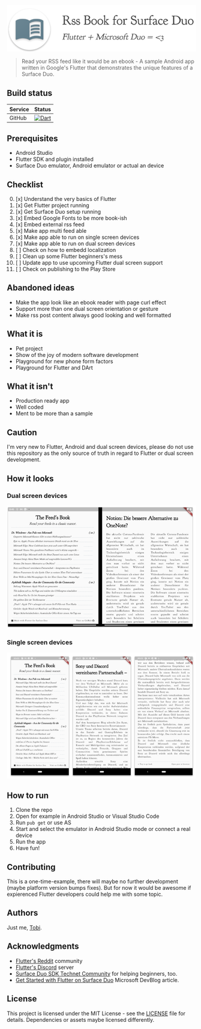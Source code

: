 ![App Icon](docs/logo.png?raw=true "App Icon")

> Read your RSS feed like it would be an ebook - A sample Android app written in Google's Flutter that demonstrates the unique features of a Surface Duo.

## Build status

|Service|Status|
|-------|------|
|GitHub|[![Dart](https://github.com/tscholze/flutter-surfaceduo-rssbook/actions/workflows/build_app.yml/badge.svg)](https://github.com/tscholze/flutter-surfaceduo-rssbook/actions/workflows/build_app.yml)

## Prerequisites

* Android Studio
* Flutter SDK and plugin installed
* Surface Duo emulator, Android emulator or actual an device

## Checklist

0. [x] Understand the very basics of Flutter
1. [x] Get Flutter project running
2. [x] Get Surface Duo setup running
3. [x] Embed Google Fonts to be more book-ish
5. [x] Embed external rss feed
6. [x] Make app multi feed able
7. [x] Make app able to run on single screen devices
9. [x] Make app able to run on dual screen devices
10. [ ] Check on how to embedd localization
11. [ ] Clean up some Flutter beginners's mess
12. [ ] Update app to use upcoming Flutter dual screen support
13. [ ] Check on publishing to the Play Store

## Abandoned ideas
* Make the app look like an ebook reader with page curl effect
* Support more than one dual screen orientation or gesture
* Make rss post content always good looking and well formatted

## What it is
* Pet project
* Show of the joy of modern software development
* Playground for new phone form factors
* Playground for Flutter and DArt

## What it isn't
* Production ready app
* Well coded
* Ment to be more than a sample

## Caution

I'm very new to Flutter, Android and dual screen devices, please do not use this repository as the only source of truth in regard to Flutter or dual screen development.

## How it looks

### Dual screen devices

![Dual Screen Screenshots](/docs/screenshots-ds.png?raw=true "Dual Screen Screenshots")

### Single screen devices

![Screenshots](/docs/screenshots.png?raw=true "Screenshots") 

## How to run

1. Clone the repo
2. Open for example in Android Studio or Visual Studio Code
3. Run `pub get` or use AS
4. Start and select the emulator in Android Studio mode or connect a real device
6. Run the app
7. Have fun!

## Contributing

This is a one-time-example, there will maybe no further development (maybe platform version bumps fixes). But for now it would be awesome if expierenced Flutter developers could help me with some topic.

## Authors

Just me, [Tobi]([https://tscholze.github.io).


## Acknowledgments

* [Flutter's Reddit](https://www.reddit.com/r/flutterhelp/) community
* [Flutter's Discord](https://discord.gg/N7Yshp4) server
* [Surface Duo SDK Technet Community](https://techcommunity.microsoft.com/t5/surface-duo-sdk/bd-p/SurfaceDuoSDK) for helping beginners, too.
* [Get Started with Flutter on Surface Duo](https://devblogs.microsoft.com/surface-duo/get-started-with-flutter-on-surface-duo/) Microsoft DevBlog article.


## License

This project is licensed under the MIT License - see the [LICENSE](LICENSE) file for details.
Dependencies or assets maybe licensed differently.
